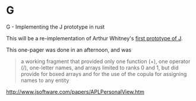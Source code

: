 # G
G - Implementing the J prototype in rust

This will be a re-implementation of Arthur Whitney's [first prototype of J](http://www.jsoftware.com/jwiki/Essays/Incunabulum).

This one-pager was done in an afternoon, and was

> a working fragment that provided only one function (+), one operator (/), one-letter names, and arrays limited to ranks 0 and 1, but did provide for boxed arrays and for the use of the copula for assigning names to any entity

http://www.jsoftware.com/papers/APLPersonalView.htm
